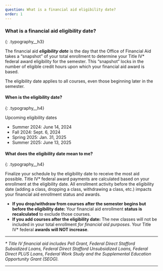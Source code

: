 ```yaml
---
question: What is a financial aid eligibility date?
order: 1
---
```

### What is a financial aid eligibility date?
{: .typography__h3}

The financial aid ***eligibility date*** is the day that the Office of Financial Aid takes a “snapshot” of your total enrollment to determine your Title IV\* federal award eligibility for the semester. This “snapshot” locks in the number of eligible credit hours upon which your financial aid award is based.

The eligibility date applies to all courses, even those beginning later in the semester.

#### When is the eligibility date?
{: .typography__h4}

Upcoming eligibility dates

* Summer 2024: June 14, 2024
* Fall 2024: Sept. 6, 2024
* Spring 2025: Jan. 31, 2025
* Summer 2025: June 13, 2025

#### What does the eligibility date mean to me?
{: .typography__h4}

Finalize your schedule by the eligibility date to receive the most aid possible. Title IV\* federal award payments are calculated based on your enrollment at the eligibility date. All enrollment activity before the eligibility date (adding a class, dropping a class, withdrawing a class, etc.) impacts your financial aid enrollment status and awards.

* **If you drop/withdraw from courses after the semester begins but before the eligibility date:** Your financial aid enrollment **status is recalculated** to exclude those courses.
* **If you add courses after the eligibility date:** The new classes will not be included in your total enrollment *for financial aid purposes*. Your Title IV\* federal **awards will NOT increase**.

---

*\* Title IV financial aid includes Pell Grant, Federal Direct Stafford Subsidized Loans, Federal Direct Stafford Unsubsidized Loans, Federal Direct PLUS Loans, Federal Work Study and the Supplemental Education Opportunity Grant (SEOG).​​*

---
